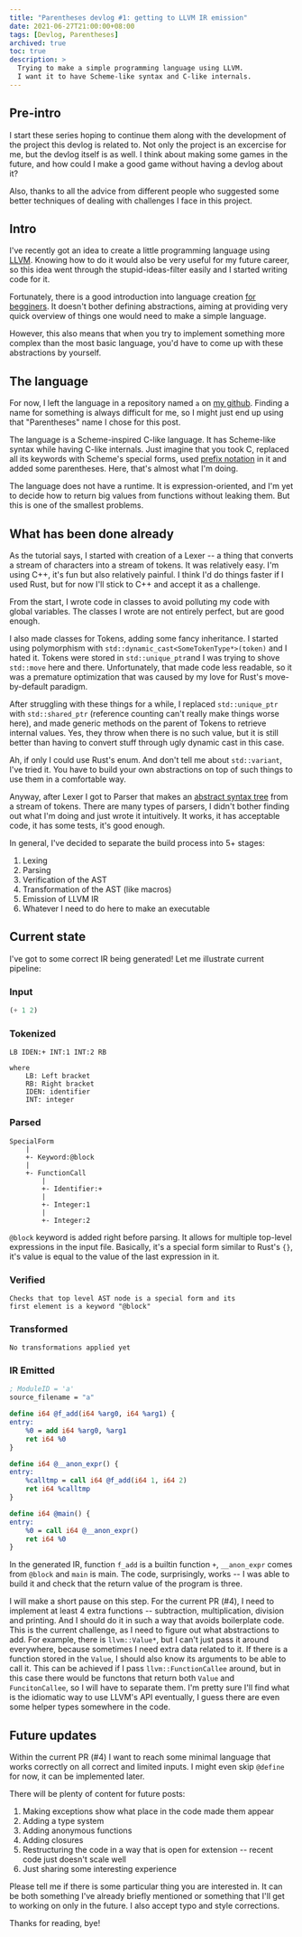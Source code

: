 ```yaml
---
title: "Parentheses devlog #1: getting to LLVM IR emission"
date: 2021-06-27T21:00:00+08:00
tags: [Devlog, Parentheses]
archived: true
toc: true
description: >
  Trying to make a simple programming language using LLVM.
  I want it to have Scheme-like syntax and C-like internals.
---
```


## Pre-intro

I start these series hoping to continue them along with the development of
the project this devlog is related to.
Not only the project is an excercise for me, but the devlog itself is as well.
I think about making some games in the future, and how could I make a good
game without having a devlog about it?

Also, thanks to all the advice from different people who suggested some better
techniques of dealing with challenges I face in this project.


## Intro

I've recently got an idea to create a little programming language using
[LLVM][0]. Knowing how to do it would also be very useful for my future career,
so this idea went through the stupid-ideas-filter easily and
I started writing code for it.

Fortunately, there is a good introduction into language creation
[for begginers][1]. It doesn't bother defining abstractions, aiming at providing
very quick overview of things one would need to make a simple language.

However, this also means that when you try to implement something more
complex than the most basic language, you'd have to come up with these
abstractions by yourself.


## The language

For now, I left the language in a repository named `a` on [my github][gh].
Finding a name for something is always difficult for me, so I might just end up
using that "Parentheses" name I chose for this post.

The language is a Scheme-inspired C-like language. It has Scheme-like syntax
while having C-like internals. Just imagine that you took C, replaced all
its keywords with Scheme's special forms, used [prefix notation][2] in it
and added some parentheses. Here, that's almost what I'm doing.

The language does not have a runtime. It is expression-oriented, and
I'm yet to decide how to return big values from functions without leaking
them. But this is one of the smallest problems.


## What has been done already

As the tutorial says, I started with creation of a Lexer -- a thing that
converts a stream of characters into a stream of tokens. It was relatively easy.
I'm using C++, it's fun but also relatively painful. I think I'd do things
faster if I used Rust, but for now I'll stick to C++ and accept it as
a challenge.

From the start, I wrote code in classes to avoid polluting my code with global
variables. The classes I wrote are not entirely perfect, but are good enough.

I also made classes for Tokens, adding some fancy inheritance.
I started using polymorphism with `std::dynamic_cast<SomeTokenType*>(token)`
and I hated it. Tokens were stored in `std::unique_ptr`and I was trying to shove
`std::move` here and there. Unfortunately, that made code less readable,
so it was a premature optimization that was caused by my love for
Rust's move-by-default paradigm.

After struggling with these things for a while, I replaced `std::unique_ptr`
with `std::shared_ptr` (reference counting can't really make things worse here),
and made generic methods on the parent of Tokens to retrieve
internal values. Yes, they throw when there is no such value, but it is still
better than having to convert stuff through ugly dynamic cast in this case.

Ah, if only I could use Rust's enum. And don't tell me about `std::variant`,
I've tried it. You have to build your own abstractions on top
of such things to use them in a comfortable way.

Anyway, after Lexer I got to Parser that makes an [abstract syntax tree][3] from
a stream of tokens. There are many types of parsers, I didn't bother
finding out what I'm doing and just wrote it intuitively. It works, it has
acceptable code, it has some tests, it's good enough.

In general, I've decided to separate the build process into 5+ stages:
1. Lexing
2. Parsing
3. Verification of the AST
4. Transformation of the AST (like macros)
5. Emission of LLVM IR
6. Whatever I need to do here to make an executable


## Current state

I've got to some correct IR being generated! Let me illustrate current
pipeline:

### Input
```scheme
(+ 1 2)
```

### Tokenized
```
LB IDEN:+ INT:1 INT:2 RB

where
    LB: Left bracket
    RB: Right bracket
    IDEN: identifier
    INT: integer
```

### Parsed
```
SpecialForm
    |
    +- Keyword:@block
    |
    +- FunctionCall
        |
        +- Identifier:+
        |
        +- Integer:1
        |
        +- Integer:2
```

`@block` keyword is added right before parsing. It allows for multiple top-level
expressions in the input file. Basically, it's a special form similar to
Rust's `{}`, it's value is equal to the value of the last expression in it.

### Verified

    Checks that top level AST node is a special form and its
    first element is a keyword "@block"

### Transformed

    No transformations applied yet

### IR Emitted

```llvm
; ModuleID = 'a'
source_filename = "a"

define i64 @f_add(i64 %arg0, i64 %arg1) {
entry:
    %0 = add i64 %arg0, %arg1
    ret i64 %0
}

define i64 @__anon_expr() {
entry:
    %calltmp = call i64 @f_add(i64 1, i64 2)
    ret i64 %calltmp
}

define i64 @main() {
entry:
    %0 = call i64 @__anon_expr()
    ret i64 %0
}
```

In the generated IR, function `f_add` is a builtin function `+`,
`__anon_expr` comes from `@block` and `main` is main. The code, surprisingly,
works -- I was able to build it and check that the return value of the
program is three.

I will make a short pause on this step. For the current PR (#4),
I need to implement at least 4 extra functions -- subtraction, multiplication,
division and printing. And I should do it in such a way that avoids boilerplate
code. This is the current challenge, as I need to figure out what abstractions
to add. For example, there is `llvm::Value*`, but I can't just pass it around
everywhere, because sometimes I need extra data related to it. If there is
a function stored in the `Value`, I should also know its arguments
to be able to call it. This can be achieved if I pass `llvm::FunctionCallee`
around, but in this case there would be functons that return both `Value` and
`FuncitonCallee`, so I will have to separate them. I'm pretty sure I'll find
what is the idiomatic way to use LLVM's API eventually, I guess there are even
some helper types somewhere in the code.


## Future updates

Within the current PR (#4) I want to reach some minimal language that works
correctly on all correct and limited inputs. I might even skip `@define`
for now, it can be implemented later.

There will be plenty of content for future posts:
1. Making exceptions show what place in the code made them appear
2. Adding a type system
3. Adding anonymous functions
4. Adding closures
5. Restructuring the code in a way that is open for extension -- recent code
just doesn't scale well
6. Just sharing some interesting experience

Please tell me if there is some particular thing you are interested in. It can
be both something I've already briefly mentioned or something that I'll
get to working on only in the future. I also accept typo and style corrections.

Thanks for reading, bye!


[0]: https://en.wikipedia.org/wiki/LLVM
[1]: https://releases.llvm.org/12.0.0/docs/tutorial/MyFirstLanguageFrontend/index.html
[2]: https://en.wikipedia.org/wiki/Polish_notation
[3]: https://en.wikipedia.org/wiki/Abstract_syntax_tree

[gh]: https://github.com/ftvkyo
